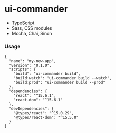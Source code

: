 # ui-commander

* TypeScript
* Sass, CSS modules
* Mocha, Chai, Sinon

### Usage

```
{
  "name": "my-new-app",
  "version": "0.1.0",
  "scripts": {
    "build": "ui-commander build",
    "build:watch": "ui-commander build --watch",
    "build:prod": "ui-commander build --prod"
  },
  "dependencies": {
    "react": "^15.6.1",
    "react-dom": "^15.6.1"
  },
  "devDependencies": {
    "@types/react": "^15.0.29",
    "@types/react-dom": "^15.5.0"
  }
}
```
